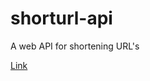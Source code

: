 # shorturl-api
A web API for shortening URL's

<a href="https://shorturl-stefansen-v2.glitch.me/" target="_blank">Link</a>
